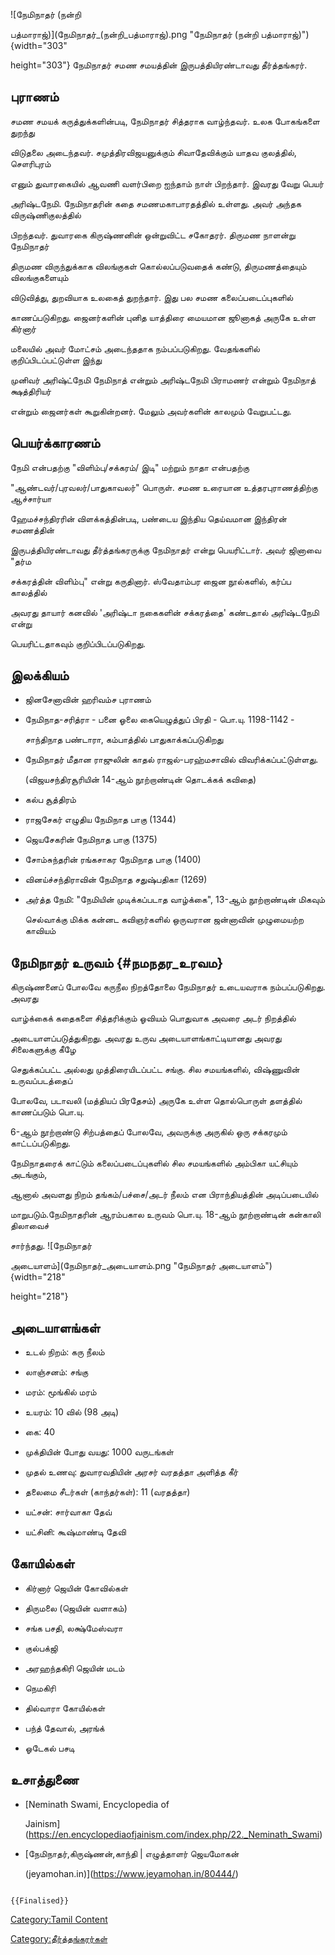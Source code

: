 ![நேமிநாதர் (நன்றி
பத்மாராஜ்)](நேமிநாதர்_(நன்றி_பத்மாராஜ்).png "நேமிநாதர் (நன்றி பத்மாராஜ்)"){width="303"
height="303"} நேமிநாதர் சமண சமயத்தின் இருபத்தியிரண்டாவது தீர்த்தங்கரர்.

## புராணம்

சமண சமயக் கருத்துக்களின்படி, நேமிநாதர் சித்தராக வாழ்ந்தவர். உலக போகங்களை துறந்து
விடுதலை அடைந்தவர். சமுத்திரவிஜயனுக்கும் சிவாதேவிக்கும் யாதவ குலத்தில், சௌரிபுரம்
எனும் துவாரகையில் ஆவணி வளர்பிறை ஐந்தாம் நாள் பிறந்தார். இவரது வேறு பெயர்
அரிஷ்டநேமி. நேமிநாதரின் கதை சமணமகாபாரதத்தில் உள்ளது. அவர் அந்தக விருஷ்ணிகுலத்தில்
பிறந்தவர். துவாரகை கிருஷ்ணனின் ஒன்றுவிட்ட சகோதரர். திருமண நாளன்று நேமிநாதர்
திருமண விருந்துக்காக விலங்குகள் கொல்லப்படுவதைக் கண்டு, திருமணத்தையும் விலங்குகளையும்
விடுவித்து, துறவியாக உலகைத் துறந்தார். இது பல சமண கலைப்படைப்புகளில்
காணப்படுகிறது. ஜைனர்களின் புனித யாத்திரை மையமான ஜூனாகத் அருகே உள்ள கிர்னார்
மலையில் அவர் மோட்சம் அடைந்ததாக நம்பப்படுகிறது. வேதங்களில் குறிப்பிடப்பட்டுள்ள இந்து
முனிவர் அரிஷ்ட்நேமி நேமிநாத் என்றும் அரிஷ்டநேமி பிராமணர் என்றும் நேமிநாத் க்ஷத்திரியர்
என்றும் ஜைனர்கள் கூறுகின்றனர். மேலும் அவர்களின் காலமும் வேறுபட்டது.

## பெயர்க்காரணம்

நேமி என்பதற்கு \"விளிம்பு/சக்கரம்/ இடி\" மற்றும் நாதா என்பதற்கு
\"ஆண்டவர்/புரவலர்/பாதுகாவலர்\" பொருள். சமண உரையான உத்தரபுராணத்திற்கு ஆச்சார்யா
ஹேமச்சந்திரரின் விளக்கத்தின்படி, பண்டைய இந்திய தெய்வமான இந்திரன் சமணத்தின்
இருபத்தியிரண்டாவது தீர்த்தங்கரருக்கு நேமிநாதர் என்று பெயரிட்டார். அவர் ஜினாவை \"தர்ம
சக்கரத்தின் விளிம்பு\" என்று கருதினார். ஸ்வேதாம்பர ஜைன நூல்களில், கர்ப்ப காலத்தில்
அவரது தாயார் கனவில் \'அரிஷ்டா நகைகளின் சக்கரத்தை\' கண்டதால் அரிஷ்டநேமி என்று
பெயரிட்டதாகவும் குறிப்பிடப்படுகிறது.

## இலக்கியம்

-   ஜினசேனாவின் ஹரிவம்ச புராணம்
-   நேமிநாத-சரித்ரா - பனை ஓலை கையெழுத்துப் பிரதி - பொ.யு. 1198-1142 -
    சாந்திநாத பண்டாரா, கம்பாத்தில் பாதுகாக்கப்படுகிறது
-   நேமிநாதர் மீதான ராஜுலின் காதல் ராஜல்-பரஹ்மசாவில் விவரிக்கப்பட்டுள்ளது.
    (விஜயசந்திரசூரியின் 14-ஆம் நூற்றாண்டின் தொடக்கக் கவிதை)
-   கல்ப சூத்திரம்
-   ராஜசேகர் எழுதிய நேமிநாத பாகு (1344)
-   ஜெயசேகரின் நேமிநாத பாகு (1375)
-   சோம்சுந்தரின் ரங்கசாகர நேமிநாத பாகு (1400)
-   வினய்ச்சந்திராவின் நேமிநாத சதுஷ்பதிகா (1269)
-   அர்த்த நேமி: \"நேமியின் முடிக்கப்படாத வாழ்க்கை\", 13-ஆம் நூற்றாண்டின் மிகவும்
    செல்வாக்கு மிக்க கன்னட கவிஞர்களில் ஒருவரான ஜன்னாவின் முழுமையற்ற காவியம்

## நேமிநாதர் உருவம் {#நமநதர_உரவம}

கிருஷ்ணனைப் போலவே கருநீல நிறத்தோலை நேமிநாதர் உடையவராக நம்பப்படுகிறது. அவரது
வாழ்க்கைக் கதைகளை சித்தரிக்கும் ஓவியம் பொதுவாக அவரை அடர் நிறத்தில்
அடையாளப்படுத்துகிறது. அவரது உருவ அடையாளங்காட்டியானது அவரது சிலைகளுக்கு கீழே
செதுக்கப்பட்ட அல்லது முத்திரையிடப்பட்ட சங்கு. சில சமயங்களில், விஷ்ணுவின் உருவப்படத்தைப்
போலவே, படாவலி (மத்தியப் பிரதேசம்) அருகே உள்ள தொல்பொருள் தளத்தில் காணப்படும் பொ.யு.
6-ஆம் நூற்றாண்டு சிற்பத்தைப் போலவே, அவருக்கு அருகில் ஒரு சக்கரமும் காட்டப்படுகிறது.
நேமிநாதரைக் காட்டும் கலைப்படைப்புகளில் சில சமயங்களில் அம்பிகா யட்சியும் அடங்கும்,
ஆனால் அவளது நிறம் தங்கம்/பச்சை/அடர் நீலம் என பிராந்தியத்தின் அடிப்படையில்
மாறுபடும்.நேமிநாதரின் ஆரம்பகால உருவம் பொ.யு. 18-ஆம் நூற்றாண்டின் கன்காலி திலாவைச்
சார்ந்தது. ![நேமிநாதர்
அடையாளம்](நேமிநாதர்_அடையாளம்.png "நேமிநாதர் அடையாளம்"){width="218"
height="218"}

## அடையாளங்கள்

-   உடல் நிறம்: கரு நீலம்
-   லாஞ்சனம்: சங்கு
-   மரம்: மூங்கில் மரம்
-   உயரம்: 10 வில் (98 அடி)
-   கை: 40
-   முக்தியின் போது வயது: 1000 வருடங்கள்
-   முதல் உணவு: துவாரவதியின் அரசர் வரதத்தா அளித்த கீர்
-   தலைமை சீடர்கள் (காந்தர்கள்): 11 (வரதத்தா)
-   யட்சன்: சார்வாகா தேவ்
-   யட்சினி: கூஷ்மாண்டி தேவி

## கோயில்கள்

-   கிர்னார் ஜெயின் கோவில்கள்
-   திருமலை (ஜெயின் வளாகம்)
-   சங்க பசதி, லக்ஷ்மேஸ்வரா
-   குல்பக்ஜி
-   அரஹந்தகிரி ஜெயின் மடம்
-   நெமகிரி
-   தில்வாரா கோயில்கள்
-   பந்த் தேவால், அரங்க்
-   ஓடேகல் பசடி

## உசாத்துணை

-   [Neminath Swami, Encyclopedia of
    Jainism](https://en.encyclopediaofjainism.com/index.php/22._Neminath_Swami)
-   [நேமிநாதர்,கிருஷ்ணன்,காந்தி \| எழுத்தாளர் ஜெயமோகன்
    (jeyamohan.in)](https://www.jeyamohan.in/80444/)

```{=mediawiki}
{{Finalised}}
```
[Category:Tamil Content](Category:Tamil_Content "wikilink")
[Category:தீர்த்தங்கரர்கள்](Category:தீர்த்தங்கரர்கள் "wikilink")
